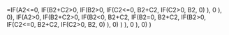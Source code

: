 =IF(A2<=0, 
    IF(B2+C2>0, 
        IF(B2>0, 
            IF(C2<=0, B2+C2, 
                IF(C2>0, B2, 0)
            ), 
        0
        ), 
    0), 
    IF(A2>0, 
        IF(B2+C2>0, 
            IF(B2<0, B2+C2, 
                IF(B2=0, B2+C2, 
                    IF(B2>0, 
                        IF(C2<=0, B2+C2, 
                            IF(C2>0, B2, 0)
                        ), 
                    0)
                )
            ), 
        0
        ), 
    0)
)
